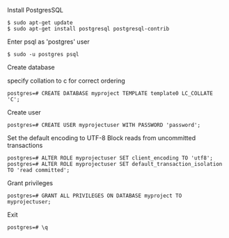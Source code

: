 Install PostgresSQL

```
$ sudo apt-get update
$ sudo apt-get install postgresql postgresql-contrib
```

Enter psql as 'postgres' user
```
$ sudo -u postgres psql
```

Create database

specify collation to c for correct ordering
```
postgres=# CREATE DATABASE myproject TEMPLATE template0 LC_COLLATE 'C';
```

Create user
```
postgres=# CREATE USER myprojectuser WITH PASSWORD 'password';
```

Set the default encoding to UTF-8
Block reads from uncommitted transactions
```
postgres=# ALTER ROLE myprojectuser SET client_encoding TO 'utf8';
postgres=# ALTER ROLE myprojectuser SET default_transaction_isolation TO 'read committed';
```

Grant privileges
```
postgres=# GRANT ALL PRIVILEGES ON DATABASE myproject TO myprojectuser;
```

Exit
```
postgres=# \q
```
